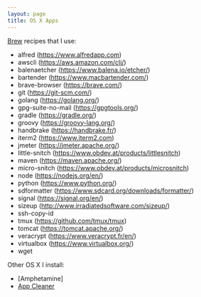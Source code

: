 ```yaml
---
layout: page
title: OS X Apps
---
```


[Brew](https://brew.sh/) recipes that I use:

- alfred (https://www.alfredapp.com)
- awscli (https://aws.amazon.com/cli/)
- balenaetcher (https://www.balena.io/etcher/)
- bartender (https://www.macbartender.com/)
- brave-browser (https://brave.com/)
- git (https://git-scm.com/)
- golang (https://golang.org/)
- gpg-suite-no-mail (https://gpgtools.org/)
- gradle (https://gradle.org/)
- groovy (https://groovy-lang.org/)
- handbrake (https://handbrake.fr/)
- iterm2 (https://www.iterm2.com)
- jmeter (https://jmeter.apache.org/)
- little-snitch (https://www.obdev.at/products/littlesnitch)
- maven (https://maven.apache.org/)
- micro-snitch (https://www.obdev.at/products/microsnitch)
- node (https://nodejs.org/en/)
- python (https://www.python.org/)
- sdformatter (https://www.sdcard.org/downloads/formatter/)
- signal (https://signal.org/en/)
- sizeup (http://www.irradiatedsoftware.com/sizeup/)
- ssh-copy-id
- tmux (https://github.com/tmux/tmux)
- tomcat (https://tomcat.apache.org/)
- veracrypt (https://www.veracrypt.fr/en/)
- virtualbox (https://www.virtualbox.org/)
- wget

Other OS X I install:

- [Amphetamine]
- [App Cleaner](https://freemacsoft.net/appcleaner/)
